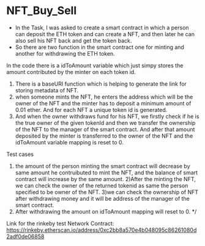 # NFT_Buy_Sell

- In the Task, I was asked to create a smart contract in which a person can deposit the ETH token and can create a NFT, and then later he can also sell his NFT back and    get the token back.
- So there are two function in the smart contract one for minting and another for withdrawing the ETH token.

In the code there is a idToAmount variable which just simpy stores the amount contributed by the minter on each token id.
1) There is  a baseURI function which is helping to generate the link for storing metadata of NFT.
2) when someone mints the NFT, he enters the address which will be the owner of the NFT and the minter has to deposit a minimum amount of 0.01 ether. And for each NFT a unique token id is generated.
3) And when the owner withdraws fund for his NFT, we firstly check if he is the true owner of the given tokenId and then we transfer the ownership of the NFT to the manager of the smart contract. And after that amount deposited by the minter is transferred to the owner of the NFT and the idToAmount variable mapping is reset to 0.

 
 
Test cases
1) the amount of the person minting the smart contract will decrease by same amount he contruibuted to mint the NFT,
    and the balance of smart contract will increase by the same amount.
2)After the minting the NFT, we can check the owner of the returned tokenid as same the person specified to be owner of the NFT.
3)we can check the ownership of NFT after withdrawing money and it will be address of the manager of the smart contract.
4) After withdrawing the amount on idToAmount mapping will reset to 0.
*/
 
 

Link for the rinkeby test Network Contract: https://rinkeby.etherscan.io/address/0xc2bb8a570e4b048095c86261080d2adf0de06858
